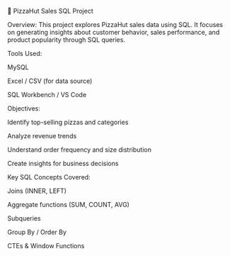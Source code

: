 🍕 PizzaHut Sales SQL Project

Overview:
This project explores PizzaHut sales data using SQL. It focuses on generating insights about customer behavior, sales performance, and product popularity through SQL queries.

Tools Used:

MySQL

Excel / CSV (for data source)

SQL Workbench / VS Code

Objectives:

Identify top-selling pizzas and categories

Analyze revenue trends

Understand order frequency and size distribution

Create insights for business decisions

Key SQL Concepts Covered:

Joins (INNER, LEFT)

Aggregate functions (SUM, COUNT, AVG)

Subqueries

Group By / Order By

CTEs & Window Functions
